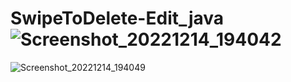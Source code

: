 # SwipeToDelete-Edit_java![Screenshot_20221214_194042](https://user-images.githubusercontent.com/108575130/207610438-158245a3-25b2-4084-a0ee-6bd65446ac26.png)
![Screenshot_20221214_194049](https://user-images.githubusercontent.com/108575130/207610449-58b0b46b-875d-4473-a87a-22929304ec75.png)
